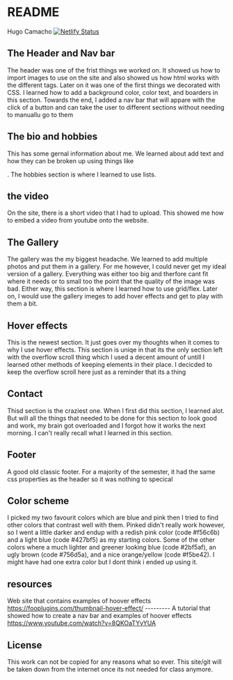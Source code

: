 # README

Hugo Camacho
[![Netlify Status](https://api.netlify.com/api/v1/badges/1d95c343-48b9-438d-85f4-871301fb21c9/deploy-status)](https://app.netlify.com/sites/about-me-hugolcamacho/deploys)

## The Header and Nav bar
The header was one of the frist things we worked on. It showed us how to import images to use on the site and
also showed us how html works with the different tags. Later on it was one of the first things we decorated with CSS.
I learned how to add a background color, color text, and boarders in this section. Towards the end, I added a nav bar that will appare with the click of a button and can take the user to different sections without needing to manuallu go to them 

## The bio and hobbies
This has some gernal information about me. We learned about add text and how they can be broken up using things like <p> . The hobbies section is where I learned to use lists.

## the video
On the site, there is a short video that I had to upload. This showed me how to embed a video from youtube onto the website.

## The Gallery
The gallery was the my biggest headache. We learned to add multiple photos and put them in a gallery. For me  however, I could never get my ideal version of a gallery. Everything was either too big and therfore cant fit where it needs or to small too the point that the quality of the image was bad. Either way, this section is where I learned how to use grid/flex. Later on, I would use the gallery imeges to add hover effects and get to play with them a bit.

## Hover effects
This is the newest section. It just goes over my thoughts when it comes to why I use hover effects. This section is uniqe in that its the only section left with the overflow scroll thing which I used a decent amount of untill I learned other methods of keeping elements in their place.
I decicded to keep the overflow scroll here just as a reminder that its a thing

## Contact
Thisd section is the craziest one. When I first did this section, I learned alot. But will all the things that needed to be done for this section to look good and work, my brain got overloaded and I forgot how it works the next morning. I can't really recall what I learned in this section.

## Footer
A good old classic footer. For a majority of the semester, it had the same css properties as the header so it was nothing to specical

## Color scheme
I picked my two favourit colors which are blue and pink then I tried to find other colors that contrast well with them. Pinked didn't really work however, so I went a little darker and endup with a redish pink color (code #f56c6b) and a light blue (code  #427bf5) as my starting colors. Some of the other colors where a much lighter and greener looking blue (code #2bf5af), an ugly brown (code #756d5a), and a nice orange/yellow (code #f5be42). I might have had one extra color but I dont think i ended up using it.

## resources
Web site that contains examples of hoover effects https://fooplugins.com/thumbnail-hover-effect/ ---------
A tutorial that showed how to create a nav bar and examples of hoover effects https://www.youtube.com/watch?v=8QKOaTYvYUA

## License
This work can not be copied for any reasons what so ever. This site/git will be taken down from the internet once its not needed for class anymore.
